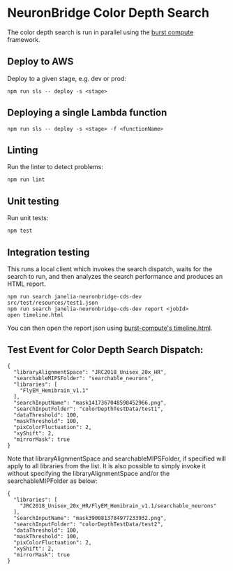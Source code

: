 # NeuronBridge Color Depth Search

The color depth search is run in parallel using the [burst compute](https://github.com/JaneliaSciComp/burst-compute) framework.

## Deploy to AWS

Deploy to a given stage, e.g. dev or prod:
```
npm run sls -- deploy -s <stage>
```
## Deploying a single Lambda function
```
npm run sls -- deploy -s <stage> -f <functionName>
``` 


## Linting

Run the linter to detect problems:
```
npm run lint
```

## Unit testing

Run unit tests:
```
npm test
```

## Integration testing

This runs a local client which invokes the search dispatch, waits for the search to run, and then analyzes the search performance and produces an HTML report.

```
npm run search janelia-neuronbridge-cds-dev src/test/resources/test1.json
npm run search janelia-neuronbridge-cds-dev report <jobId>
open timeline.html
```

You can then open the report json using [burst-compute's timeline.html](https://github.com/JaneliaSciComp/burst-compute/blob/master/timeline.html).

## Test Event for Color Depth Search Dispatch:

```
{
  "libraryAlignmentSpace": "JRC2018_Unisex_20x_HR",
  "searchableMIPSFolder": "searchable_neurons",
  "libraries": [
    "FlyEM_Hemibrain_v1.1"
  ],
  "searchInputName": "mask1417367048598452966.png",
  "searchInputFolder": "colorDepthTestData/test1",
  "dataThreshold": 100,
  "maskThreshold": 100,
  "pixColorFluctuation": 2,
  "xyShift": 2,
  "mirrorMask": true
}
```

Note that libraryAlignmentSpace and searchableMIPSFolder, if specified will apply to all libraries from the list.
It is also possible to simply invoke it without specifying the libraryAlignmentSpace and/or the searchableMIPFolder
as below:
```
{
  "libraries": [
    "JRC2018_Unisex_20x_HR/FlyEM_Hemibrain_v1.1/searchable_neurons"
  ],
  "searchInputName": "mask3900813784977233932.png",
  "searchInputFolder": "colorDepthTestData/test2",
  "dataThreshold": 100,
  "maskThreshold": 100,
  "pixColorFluctuation": 2,
  "xyShift": 2,
  "mirrorMask": true
}
```

